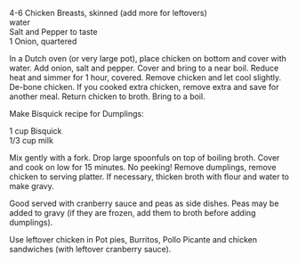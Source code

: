 ---
---

4-6 Chicken Breasts, skinned (add more for leftovers)  
water  
Salt and Pepper to taste  
1 Onion, quartered 

In a Dutch oven (or very large pot), place chicken on bottom and cover with water. Add onion, 
salt and pepper. Cover and bring to a near boil. Reduce heat and simmer for 1 hour, covered. 
Remove chicken and let cool slightly. De-bone chicken. If you cooked extra chicken, remove 
extra and save for another meal. Return chicken to broth. Bring to a boil. 

Make Bisquick recipe for Dumplings: 

1 cup Bisquick  
1/3 cup milk 

Mix gently with a fork. Drop large spoonfuls on top of boiling broth. Cover and cook on low for 
15 minutes. No peeking! Remove dumplings, remove chicken to serving platter. If necessary, 
thicken broth with flour and water to make gravy. 

Good served with cranberry sauce and peas as side dishes. Peas may be added to gravy (if they 
are frozen, add them to broth before adding dumplings). 

Use leftover chicken in Pot pies, Burritos, Pollo Picante and chicken sandwiches (with leftover 
cranberry sauce).